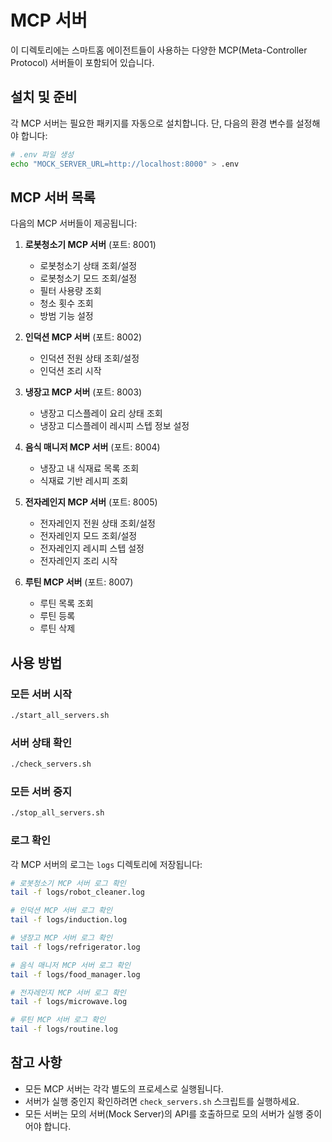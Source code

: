 # MCP 서버

이 디렉토리에는 스마트홈 에이전트들이 사용하는 다양한 MCP(Meta-Controller Protocol) 서버들이 포함되어 있습니다.

## 설치 및 준비

각 MCP 서버는 필요한 패키지를 자동으로 설치합니다. 단, 다음의 환경 변수를 설정해야 합니다:

```bash
# .env 파일 생성
echo "MOCK_SERVER_URL=http://localhost:8000" > .env
```

## MCP 서버 목록

다음의 MCP 서버들이 제공됩니다:

1. **로봇청소기 MCP 서버** (포트: 8001)
   - 로봇청소기 상태 조회/설정
   - 로봇청소기 모드 조회/설정
   - 필터 사용량 조회
   - 청소 횟수 조회
   - 방범 기능 설정

2. **인덕션 MCP 서버** (포트: 8002)
   - 인덕션 전원 상태 조회/설정
   - 인덕션 조리 시작

3. **냉장고 MCP 서버** (포트: 8003)
   - 냉장고 디스플레이 요리 상태 조회
   - 냉장고 디스플레이 레시피 스텝 정보 설정

4. **음식 매니저 MCP 서버** (포트: 8004)
   - 냉장고 내 식재료 목록 조회
   - 식재료 기반 레시피 조회

5. **전자레인지 MCP 서버** (포트: 8005)
   - 전자레인지 전원 상태 조회/설정
   - 전자레인지 모드 조회/설정
   - 전자레인지 레시피 스텝 설정
   - 전자레인지 조리 시작

6. **루틴 MCP 서버** (포트: 8007)
   - 루틴 목록 조회
   - 루틴 등록
   - 루틴 삭제

## 사용 방법

### 모든 서버 시작

```bash
./start_all_servers.sh
```

### 서버 상태 확인

```bash
./check_servers.sh
```

### 모든 서버 중지

```bash
./stop_all_servers.sh
```

### 로그 확인

각 MCP 서버의 로그는 `logs` 디렉토리에 저장됩니다:

```bash
# 로봇청소기 MCP 서버 로그 확인
tail -f logs/robot_cleaner.log

# 인덕션 MCP 서버 로그 확인
tail -f logs/induction.log

# 냉장고 MCP 서버 로그 확인
tail -f logs/refrigerator.log

# 음식 매니저 MCP 서버 로그 확인
tail -f logs/food_manager.log

# 전자레인지 MCP 서버 로그 확인
tail -f logs/microwave.log

# 루틴 MCP 서버 로그 확인
tail -f logs/routine.log
```

## 참고 사항

- 모든 MCP 서버는 각각 별도의 프로세스로 실행됩니다.
- 서버가 실행 중인지 확인하려면 `check_servers.sh` 스크립트를 실행하세요.
- 모든 서버는 모의 서버(Mock Server)의 API를 호출하므로 모의 서버가 실행 중이어야 합니다. 